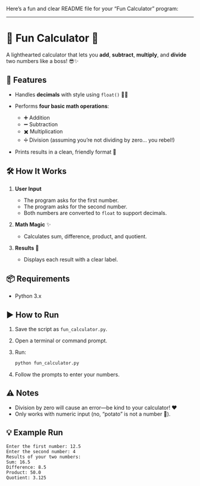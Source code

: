 Here’s a fun and clear README file for your “Fun Calculator” program:

---

# 🎉 Fun Calculator 🧮

A lighthearted calculator that lets you **add**, **subtract**, **multiply**, and **divide** two numbers like a boss! 😎✨

## 🚀 Features

* Handles **decimals** with style using `float()` 🧙‍♂️
* Performs **four basic math operations**:

  * ➕ Addition
  * ➖ Subtraction
  * ✖️ Multiplication
  * ➗ Division (assuming you’re not dividing by zero… you rebel!)
* Prints results in a clean, friendly format 🎯

## 🛠 How It Works

1. **User Input**

   * The program asks for the first number.
   * The program asks for the second number.
   * Both numbers are converted to `float` to support decimals.

2. **Math Magic** ✨

   * Calculates sum, difference, product, and quotient.

3. **Results** 🎊

   * Displays each result with a clear label.

## 📦 Requirements

* Python 3.x

## ▶️ How to Run

1. Save the script as `fun_calculator.py`.
2. Open a terminal or command prompt.
3. Run:

   ```bash
   python fun_calculator.py
   ```
4. Follow the prompts to enter your numbers.

## ⚠️ Notes

* Division by zero will cause an error—be kind to your calculator! ❤️
* Only works with numeric input (no, “potato” is not a number 🥔).

## 💡 Example Run

```
Enter the first number: 12.5
Enter the second number: 4
Results of your two numbers:
Sum: 16.5
Difference: 8.5
Product: 50.0
Quotient: 3.125
```


